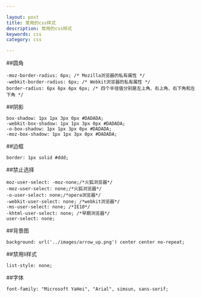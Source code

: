 ```yaml
---

layout: post
title: 常用的css样式
description: 常用的css样式
keywords: css
category: css

---
```


##圆角

	-moz-border-radius: 6px; /* Mozilla浏览器的私有属性 */
	-webkit-border-radius: 6px; /* Webkit浏览器的私有属性 */
	border-radius: 6px 6px 6px 6px; /* 四个半径值分别是左上角、右上角、右下角和左下角 */

##阴影

	box-shadow: 1px 1px 3px 0px #DADADA;
	-webkit-box-shadow: 1px 1px 3px 0px #DADADA;
	-o-box-shadow: 1px 1px 3px 0px #DADADA;
	-moz-box-shadow: 1px 1px 3px 0px #DADADA;

##边框

	border: 1px solid #ddd;

##禁止选择

	moz-user-select: -moz-none;/*火狐浏览器*/
	-moz-user-select: none;/*火狐浏览器*/
	-o-user-select: none;/*opera浏览器*/
	-webkit-user-select: none; /*webkit浏览器*/
	-ms-user-select: none; /*IE10*/
	-khtml-user-select: none; /*早期浏览器*/
	user-select: none;

##背景图

	background: url('../images/arrow_up.png') center center no-repeat;

##禁用li样式

	list-style: none;

##字体

	font-family: "Microsoft YaHei", "Arial", simsun, sans-serif;

